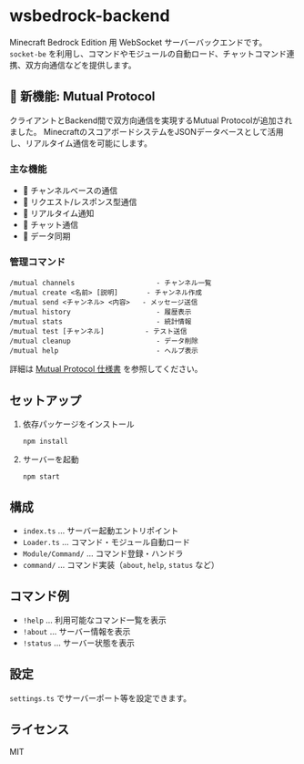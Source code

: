 # wsbedrock-backend

Minecraft Bedrock Edition 用 WebSocket サーバーバックエンドです。  
`socket-be` を利用し、コマンドやモジュールの自動ロード、チャットコマンド連携、双方向通信などを提供します。

## 🎯 新機能: Mutual Protocol

クライアントとBackend間で双方向通信を実現するMutual Protocolが追加されました。
MinecraftのスコアボードシステムをJSONデータベースとして活用し、リアルタイム通信を可能にします。

### 主な機能
- 📡 チャンネルベースの通信
- 🔄 リクエスト/レスポンス型通信
- 📢 リアルタイム通知
- 💬 チャット通信
- 📁 データ同期

### 管理コマンド
```
/mutual channels                    - チャンネル一覧
/mutual create <名前> [説明]       - チャンネル作成
/mutual send <チャンネル> <内容>   - メッセージ送信
/mutual history                     - 履歴表示
/mutual stats                       - 統計情報
/mutual test [チャンネル]          - テスト送信
/mutual cleanup                     - データ削除
/mutual help                        - ヘルプ表示
```

詳細は [Mutual Protocol 仕様書](./docs/MutualProtocol.md) を参照してください。

## セットアップ

1. 依存パッケージをインストール
   ```
   npm install
   ```

2. サーバーを起動
   ```
   npm start
   ```

## 構成

- `index.ts` ... サーバー起動エントリポイント
- `Loader.ts` ... コマンド・モジュール自動ロード
- `Module/Command/` ... コマンド登録・ハンドラ
- `command/` ... コマンド実装（`about`, `help`, `status` など）

## コマンド例

- `!help` ... 利用可能なコマンド一覧を表示
- `!about` ... サーバー情報を表示
- `!status` ... サーバー状態を表示

## 設定

`settings.ts` でサーバーポート等を設定できます。

## ライセンス

MIT
